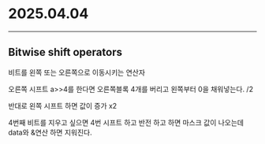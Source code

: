 # 2025.04.04
***
## Bitwise shift operators
비트를 왼쪽 또는 오른쪽으로 이동시키는 연산자

오른쪽 시프트 a>>4를 한다면 오른쪽블록 4개를 버리고 왼쪽부터 0을 채워넣는다. /2

반대로 왼쪽 시프트 하면 값이 증가 x2

4번째 비트를 지우고 싶으면 4번 시프트 하고 반전 하고 하면 마스크 값이 나오는데 data와 &연산 하면 지워진다.  

  



